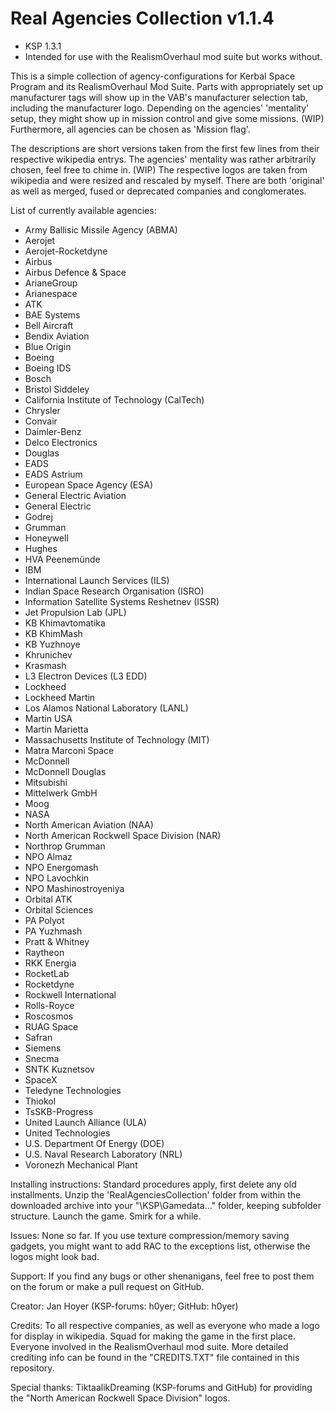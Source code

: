 # Real Agencies Collection v1.1.4

- KSP 1.3.1
- Intended for use with the RealismOverhaul mod suite but works without.

This is a simple collection of agency-configurations for Kerbal Space Program and its RealismOverhaul Mod Suite.
Parts with appropriately set up manufacturer tags will show up in the VAB's manufacturer selection tab, including the manufacturer logo.
Depending on the agencies' 'mentality' setup, they might show up in mission control and give some missions. (WIP)
Furthermore, all agencies can be chosen as 'Mission flag'.

The descriptions are short versions taken from the first few lines from their respective wikipedia entrys.
The agencies' mentality was rather arbitrarily chosen, feel free to chime in. (WIP)
The respective logos are taken from wikipedia and were resized and rescaled by myself.
There are both 'original' as well as merged, fused or deprecated companies and conglomerates.



List of currently available agencies:

- Army Ballisic Missile Agency (ABMA)
- Aerojet
- Aerojet-Rocketdyne
- Airbus
- Airbus Defence & Space
- ArianeGroup
- Arianespace
- ATK
- BAE Systems
- Bell Aircraft
- Bendix Aviation
- Blue Origin
- Boeing
- Boeing IDS
- Bosch
- Bristol Siddeley
- California Institute of Technology (CalTech)
- Chrysler
- Convair
- Daimler-Benz
- Delco Electronics
- Douglas
- EADS
- EADS Astrium
- European Space Agency (ESA)
- General Electric Aviation
- General Electric
- Godrej
- Grumman
- Honeywell
- Hughes
- HVA Peenemünde
- IBM
- International Launch Services (ILS)
- Indian Space Research Organisation (ISRO)
- Information Satellite Systems Reshetnev (ISSR)
- Jet Propulsion Lab (JPL)
- KB Khimavtomatika
- KB KhimMash
- KB Yuzhnoye
- Khrunichev
- Krasmash
- L3 Electron Devices (L3 EDD)
- Lockheed
- Lockheed Martin
- Los Alamos National Laboratory (LANL)
- Martin USA
- Martin Marietta
- Massachusetts Institute of Technology (MIT)
- Matra Marconi Space
- McDonnell
- McDonnell Douglas
- Mitsubishi
- Mittelwerk GmbH
- Moog
- NASA
- North American Aviation (NAA)
- North American Rockwell Space Division (NAR)
- Northrop Grumman
- NPO Almaz
- NPO Energomash
- NPO Lavochkin
- NPO Mashinostroyeniya
- Orbital ATK
- Orbital Sciences
- PA Polyot
- PA Yuzhmash
- Pratt & Whitney
- Raytheon
- RKK Energia
- RocketLab
- Rocketdyne
- Rockwell International
- Rolls-Royce
- Roscosmos
- RUAG Space
- Safran
- Siemens
- Snecma
- SNTK Kuznetsov
- SpaceX
- Teledyne Technologies
- Thiokol
- TsSKB-Progress
- United Launch Alliance (ULA)
- United Technologies
- U.S. Department Of Energy (DOE)
- U.S. Naval Research Laboratory (NRL)
- Voronezh Mechanical Plant



Installing instructions:
Standard procedures apply, first delete any old installments.
Unzip the 'RealAgenciesCollection' folder from within the downloaded archive into your "\KSP\Gamedata\..." folder, keeping subfolder structure. Launch the game. Smirk for a while.



Issues:
None so far.
If you use texture compression/memory saving gadgets, you might want to add RAC to the exceptions list, otherwise the logos might look bad.

Support:
If you find any bugs or other shenanigans, feel free to post them on the forum or make a pull request on GitHub.


Creator:
Jan Hoyer (KSP-forums: h0yer; GitHub: h0yer)

Credits:
To all respective companies, as well as everyone who made a logo for display in wikipedia.
Squad for making the game in the first place.
Everyone involved in the RealismOverhaul mod suite.
More detailed crediting info can be found in the "CREDITS.TXT" file contained in this repository.

Special thanks:
TiktaalikDreaming (KSP-forums and GitHub) for providing the "North American Rockwell Space Division" logos.
